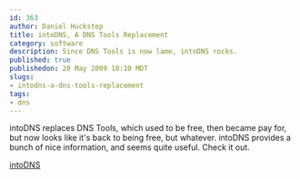 ```yaml
--- 
id: 363
author: Daniel Huckstep
title: intoDNS, A DNS Tools Replacement
category: software
description: Since DNS Tools is now lame, intoDNS rocks.
published: true
publishedon: 20 May 2009 10:10 MDT
slugs: 
- intodns-a-dns-tools-replacement
tags: 
- dns
---
```

intoDNS replaces DNS Tools, which used to be free, then became pay for,
but now looks like it's back to being free, but whatever. intoDNS
provides a bunch of nice information, and seems quite useful. Check it
out.

[intoDNS](http://www.intodns.com/)
